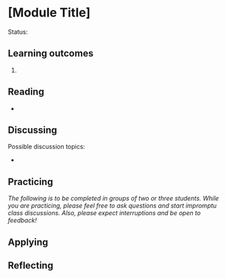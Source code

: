 # [Module Title]

Status: 

## Learning outcomes

1.

## Reading

* 

## Discussing

Possible discussion topics:

* 

## Practicing

*The following is to be completed in groups of two or three students. While you are practicing, please feel free to ask questions and start impromptu class discussions. Also, please expect interruptions and be open to feedback!*


## Applying


## Reflecting

